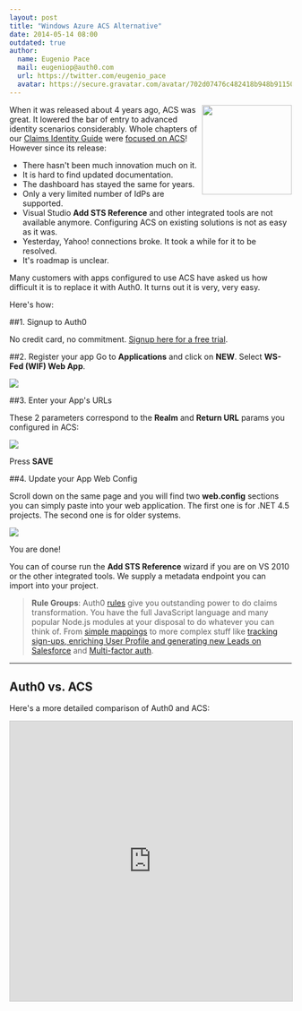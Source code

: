 ```yaml
---
layout: post
title: "Windows Azure ACS Alternative"
date: 2014-05-14 08:00
outdated: true
author:
  name: Eugenio Pace
  mail: eugeniop@auth0.com
  url: https://twitter.com/eugenio_pace
  avatar: https://secure.gravatar.com/avatar/702d07476c482418b948b911504137a5?s=60
---
```


<div style="float: right"><img style="width: 160px" src="https://cloudup.com/cTUURfqMtie+"></div>

When it was released about 4 years ago, ACS was great. It lowered the bar of entry to advanced identity scenarios considerably. Whole chapters of our [Claims Identity Guide](http://www.amazon.com/Claims-Based-Identity-Control-Patterns-Practices/dp/0735640599) were [focused on ACS](http://msdn.microsoft.com/en-us/library/hh446535.aspx)! However since its release:

* There hasn't been much innovation much on it.
* It is hard to find updated documentation.
* The dashboard has stayed the same for years.
* Only a very limited number of IdPs are supported.
* Visual Studio __Add STS Reference__ and other integrated tools are not available anymore. Configuring ACS on existing solutions is not as easy as it was.
* Yesterday, Yahoo! connections broke. It took a while for it to be resolved.
* It's roadmap is unclear.

Many customers with apps configured to use ACS have asked us how difficult it is to replace it with Auth0. It turns out it is very, very easy.

Here's how:

<!-- more -->

##1. Signup to Auth0

No credit card, no commitment. <a href="#" onclick="javascript:signup();">Signup here for a free trial</a>.

##2. Register your app
Go to __Applications__ and click on __NEW__. Select __WS-Fed (WIF) Web App__.

![](https://puu.sh/8LzcB.png)

##3. Enter your App's URLs

These 2 parameters correspond to the __Realm__ and __Return URL__ params you configured in ACS:

![](https://puu.sh/8LsnE.png)

Press __SAVE__

##4. Update your App Web Config

Scroll down on the same page and you will find two __web.config__ sections you can simply paste into your web application. The first one is for .NET 4.5 projects. The second one is for older systems.

![](https://cloudup.com/casjd4DZsUN+)

You are done!

You can of course run the __Add STS Reference__ wizard if you are on VS 2010 or the other integrated tools. We supply a metadata endpoint you can import into your project.

> **Rule Groups**: Auth0 [rules](https://docs.auth0.com/rules) give you outstanding power to do claims transformation. You have the full JavaScript language and many popular Node.js modules at your disposal to do whatever you can think of. From [simple mappings](https://github.com/auth0/rules/blob/master/rules/saml-attribute-mapping.md) to more complex stuff like [tracking sign-ups, enriching User Profile and generating new Leads on Salesforce](https://docs.auth0.com/scenarios-mixpanel-fullcontact-salesforce) and [Multi-factor auth](https://docs.auth0.com/mfa).

---

## Auth0 vs. ACS

Here's a more detailed comparison of Auth0 and ACS:

<iframe style="width: 100%; border: 1px solid #ccc; height: 500px" src="https://docs.google.com/document/d/1uthnAPIOq3uhXI_9h-8fBX4emUWshP8cLh-yDzeiE9I/pub?embedded=true"></iframe>
